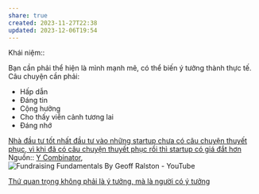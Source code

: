 ```yaml
---
share: true
created: 2023-11-27T22:38
updated: 2023-12-06T19:54
---
```

Khái niệm:: 

Bạn cần phải thể hiện là mình mạnh mẽ, có thể biến ý tưởng thành thực tế. Câu chuyện cần phải:
- Hấp dẫn
- Đáng tin
- Cộng hưởng
- Cho thấy viễn cảnh tương lai
- Đáng nhớ

[Nhà đầu tư tốt nhất đầu tư vào những startup chưa có câu chuyện thuyết phục, vì khi đã có câu chuyện thuyết phục rồi thì startup có giá đắt hơn](./G%E1%BB%8Dn%20v%E1%BB%91n%20%C4%91%E1%BA%A7u%20t%C6%B0/Nh%C3%A0%20%C4%91%E1%BA%A7u%20t%C6%B0%20t%E1%BB%91t%20nh%E1%BA%A5t%20%C4%91%E1%BA%A7u%20t%C6%B0%20v%C3%A0o%20nh%E1%BB%AFng%20startup%20ch%C6%B0a%20c%C3%B3%20c%C3%A2u%20chuy%E1%BB%87n%20thuy%E1%BA%BFt%20ph%E1%BB%A5c,%20v%C3%AC%20khi%20%C4%91%C3%A3%20c%C3%B3%20c%C3%A2u%20chuy%E1%BB%87n%20thuy%E1%BA%BFt%20ph%E1%BB%A5c%20r%E1%BB%93i%20th%C3%AC%20startup%20c%C3%B3%20gi%C3%A1%20%C4%91%E1%BA%AFt%20h%C6%A1n.md) 
Nguồn:: [Y Combinator](../../%CE%9E%20Ngu%E1%BB%93n/Y%20Combinator.md), ![Fundraising Fundamentals By Geoff Ralston - YouTube](https://youtu.be/gcevHkNGrWQ?si=nSU984CVjvdQctzN&t=479)

[Thứ quan trọng không phải là ý tưởng, mà là người có ý tưởng](./G%E1%BB%8Dn%20v%E1%BB%91n%20%C4%91%E1%BA%A7u%20t%C6%B0/Th%E1%BB%A9%20quan%20tr%E1%BB%8Dng%20kh%C3%B4ng%20ph%E1%BA%A3i%20l%C3%A0%20%C3%BD%20t%C6%B0%E1%BB%9Fng,%20m%C3%A0%20l%C3%A0%20ng%C6%B0%E1%BB%9Di%20c%C3%B3%20%C3%BD%20t%C6%B0%E1%BB%9Fng.md)